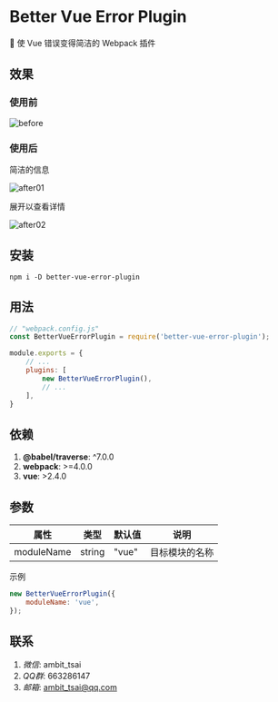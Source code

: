 # Better Vue Error Plugin
🔌 使 Vue 错误变得简洁的 Webpack 插件

## 效果
### 使用前
![before](https://gitee.com/ambit/better-vue-error-plugin/raw/main/imgs/before.png)

### 使用后
简洁的信息

![after01](https://gitee.com/ambit/better-vue-error-plugin/raw/main/imgs/after01.png)

展开以查看详情

![after02](https://gitee.com/ambit/better-vue-error-plugin/raw/main/imgs/after02.png)

## 安装
```
npm i -D better-vue-error-plugin
```

## 用法
```javascript
// "webpack.config.js"
const BetterVueErrorPlugin = require('better-vue-error-plugin');

module.exports = {
    // ...
    plugins: [
        new BetterVueErrorPlugin(),
        // ...
    ],
}
```

## 依赖
1. **@babel/traverse**: ^7.0.0
1. **webpack**: >=4.0.0
1. **vue**: >2.4.0

## 参数
|属性|类型|默认值|说明|
|-|-|-|-|
|moduleName|string|"vue"|目标模块的名称|
示例
```javascript
new BetterVueErrorPlugin({
    moduleName: 'vue',
});
```

## 联系
1. *微信*: ambit_tsai
1. *QQ群*: 663286147
1. *邮箱*: ambit_tsai@qq.com
